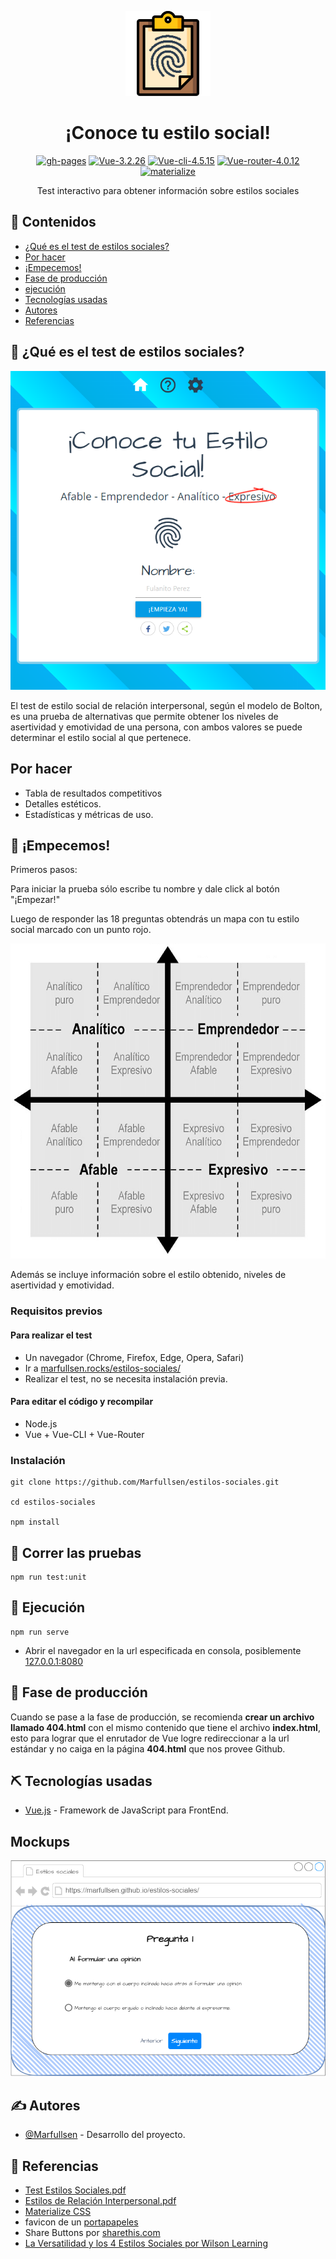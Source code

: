 <p align="center">
  <a href="https://marfullsen.github.io/estilos-sociales/" rel="noopener">
 <img src="./docs/img/social_style.png" alt="app-icon"></a>
</p>

<div align="center">

# ¡Conoce tu estilo social!

[![gh-pages](https://img.shields.io/badge/Disponible-aquí!-red.svg)](https://marfullsen.github.io/estilos-sociales/)
[![Vue-3.2.26](https://img.shields.io/badge/Vue-3.2.26-blue.svg "Badge Vue.js")](https://v3.vuejs.org/)
[![Vue-cli-4.5.15](https://img.shields.io/badge/Vue--CLI-4.5.15-brightgreen.svg "Badge VueCLI")](https://cli.vuejs.org/)
[![Vue-router-4.0.12](https://img.shields.io/badge/Vue--router-4.0.12-yellow.svg "Badge VueRouter")](https://router.vuejs.org/)
[![materialize](https://img.shields.io/badge/materialize-css-ff69b4.svg)](https://materializecss.com/)

</div>

<p align="center">
  Test interactivo para obtener información sobre estilos sociales
</p>

## 📝 Contenidos

- [¿Qué es el test de estilos sociales?](#about)
- [Por hacer](#todo)
- [¡Empecemos!](#getting_started)
- [Fase de producción](#deployment)
- [ejecución](#usage)
- [Tecnologías usadas](#built_using)
- [Autores](#authors)
- [Referencias](#acknowledgement)

## 🧐 ¿Qué es el test de estilos sociales? <a name = "about"></a>

<p align="center">
  <a href="https://marfullsen.github.io/estilos-sociales/" rel="noopener">
 <img src="./docs/img/welcome_site.png" alt="Screenshot del test"></a>
</p>

El test de estilo social de relación interpersonal, según el modelo de Bolton, es una prueba de alternativas que permite obtener los niveles de asertividad y emotividad de una persona, con ambos valores se puede determinar el estilo social al que pertenece.

## Por hacer  <a name = "todo"></a>

- Tabla de resultados competitivos
- Detalles estéticos.
- Estadísticas y métricas de uso.

## 🏁 ¡Empecemos! <a name = "getting_started"></a>

Primeros pasos:

Para iniciar la prueba sólo escribe tu nombre y dale click al botón "¡Empezar!"

Luego de responder las 18 preguntas obtendrás un mapa con tu estilo social marcado con un punto rojo.

<p align="center">
  <a href="https://marfullsen.github.io/estilos-sociales/" rel="noopener">
 <img src="./docs/img/cartesianSocialStyle.png" alt="Mapa_Cartesiano_Wilson_Learning"></a>
</p>

Además se incluye información sobre el estilo obtenido, niveles de asertividad y emotividad.

### Requisitos previos

#### Para realizar el test

- Un navegador (Chrome, Firefox, Edge, Opera, Safari)
- Ir a [marfullsen.rocks/estilos-sociales/](https://marfullsen.github.io/estilos-sociales/)
- Realizar el test, no se necesita instalación previa.

#### Para editar el código y recompilar

- Node.js
- Vue + Vue-CLI + Vue-Router

### Instalación


```
git clone https://github.com/Marfullsen/estilos-sociales.git

cd estilos-sociales

npm install

```

## 🔧 Correr las pruebas <a name = "tests"></a>

```
npm run test:unit
```

## 🎈 Ejecución <a name="usage"></a>

```
npm run serve
```

- Abrir el navegador en la url especificada en consola, posiblemente [127.0.0.1:8080](http://localhost:8080/)

## 🚀 Fase de producción <a name = "deployment"></a>

Cuando se pase a la fase de producción, se recomienda **crear un archivo llamado 404.html** con el mismo contenido que tiene el archivo **index.html**, esto para lograr que el enrutador de Vue logre redireccionar a la url estándar y no caiga en la página **404.html** que nos provee Github.

## ⛏️ Tecnologías usadas <a name = "built_using"></a>

- [Vue.js](https://vuejs.org/) - Framework de JavaScript para FrontEnd.

## Mockups

<p align="center">
  <a href="https://marfullsen.github.io/estilos-sociales/" rel="noopener">
 <img src="./docs/img/mockup-estilos-sociales.png" alt="Mockup_1"></a>
</p>

## ✍️ Autores <a name = "authors"></a>

- [@Marfullsen](https://github.com/Marfullsen) - Desarrollo del proyecto.

## 🎉 Referencias <a name = "acknowledgement"></a>

- [Test Estilos Sociales.pdf](./docs/pdf/Test%20Estilos%20Sociales.pdf)
- [Estilos de Relación Interpersonal.pdf](./docs/pdf/Estilos%20de%20Relacion%20Interpersonal.pdf)
- [Materialize CSS](https://materializecss.com/)
- favicon de un [portapapeles](https://www.stockio.com/free-icon/stationery-clipboard)
- Share Buttons por [sharethis.com](https://sharethis.com/)
- [La Versatilidad y los 4 Estilos Sociales por Wilson Learning](https://www.businessupgroup.com/post/la-versatilidad-y-los-4-estilos-sociales)